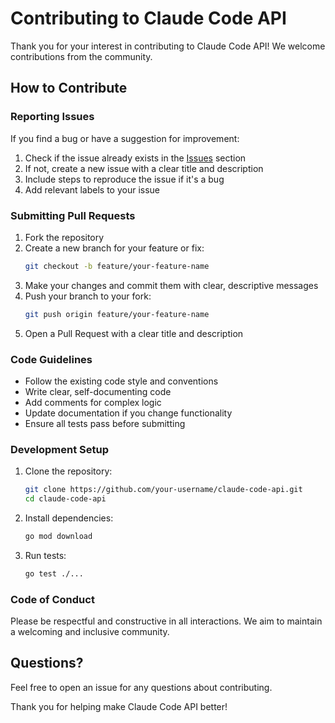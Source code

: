 # Contributing to Claude Code API

Thank you for your interest in contributing to Claude Code API! We welcome contributions from the community.

## How to Contribute

### Reporting Issues

If you find a bug or have a suggestion for improvement:

1. Check if the issue already exists in the [Issues](https://github.com/your-username/claude-code-api/issues) section
2. If not, create a new issue with a clear title and description
3. Include steps to reproduce the issue if it's a bug
4. Add relevant labels to your issue

### Submitting Pull Requests

1. Fork the repository
2. Create a new branch for your feature or fix:
   ```bash
   git checkout -b feature/your-feature-name
   ```
3. Make your changes and commit them with clear, descriptive messages
4. Push your branch to your fork:
   ```bash
   git push origin feature/your-feature-name
   ```
5. Open a Pull Request with a clear title and description

### Code Guidelines

- Follow the existing code style and conventions
- Write clear, self-documenting code
- Add comments for complex logic
- Update documentation if you change functionality
- Ensure all tests pass before submitting

### Development Setup

1. Clone the repository:
   ```bash
   git clone https://github.com/your-username/claude-code-api.git
   cd claude-code-api
   ```

2. Install dependencies:
   ```bash
   go mod download
   ```

3. Run tests:
   ```bash
   go test ./...
   ```

### Code of Conduct

Please be respectful and constructive in all interactions. We aim to maintain a welcoming and inclusive community.

## Questions?

Feel free to open an issue for any questions about contributing.

Thank you for helping make Claude Code API better!